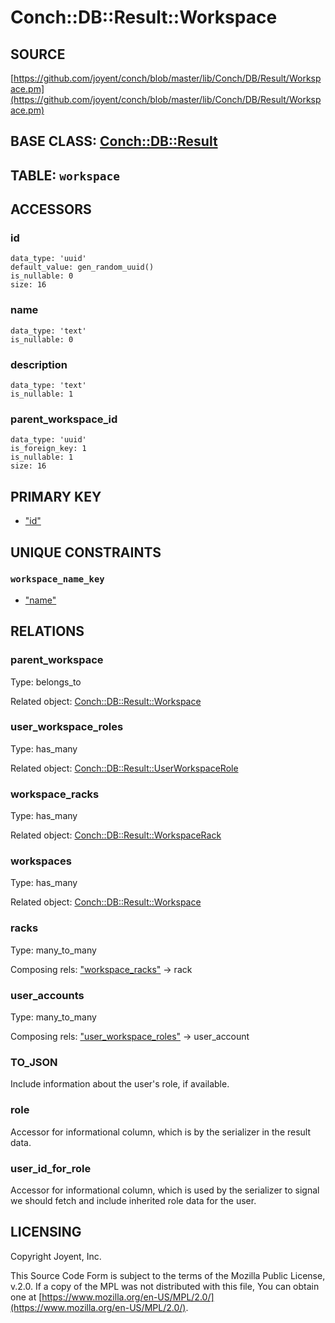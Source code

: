 # Conch::DB::Result::Workspace

## SOURCE

[https://github.com/joyent/conch/blob/master/lib/Conch/DB/Result/Workspace.pm](https://github.com/joyent/conch/blob/master/lib/Conch/DB/Result/Workspace.pm)

## BASE CLASS: [Conch::DB::Result](../modules/Conch%3A%3ADB%3A%3AResult)

## TABLE: `workspace`

## ACCESSORS

### id

```
data_type: 'uuid'
default_value: gen_random_uuid()
is_nullable: 0
size: 16
```

### name

```
data_type: 'text'
is_nullable: 0
```

### description

```
data_type: 'text'
is_nullable: 1
```

### parent\_workspace\_id

```
data_type: 'uuid'
is_foreign_key: 1
is_nullable: 1
size: 16
```

## PRIMARY KEY

- ["id"](#id)

## UNIQUE CONSTRAINTS

### `workspace_name_key`

- ["name"](#name)

## RELATIONS

### parent\_workspace

Type: belongs\_to

Related object: [Conch::DB::Result::Workspace](../modules/Conch%3A%3ADB%3A%3AResult%3A%3AWorkspace)

### user\_workspace\_roles

Type: has\_many

Related object: [Conch::DB::Result::UserWorkspaceRole](../modules/Conch%3A%3ADB%3A%3AResult%3A%3AUserWorkspaceRole)

### workspace\_racks

Type: has\_many

Related object: [Conch::DB::Result::WorkspaceRack](../modules/Conch%3A%3ADB%3A%3AResult%3A%3AWorkspaceRack)

### workspaces

Type: has\_many

Related object: [Conch::DB::Result::Workspace](../modules/Conch%3A%3ADB%3A%3AResult%3A%3AWorkspace)

### racks

Type: many\_to\_many

Composing rels: ["workspace\_racks"](#workspace_racks) -> rack

### user\_accounts

Type: many\_to\_many

Composing rels: ["user\_workspace\_roles"](#user_workspace_roles) -> user\_account

### TO\_JSON

Include information about the user's role, if available.

### role

Accessor for informational column, which is by the serializer in the result data.

### user\_id\_for\_role

Accessor for informational column, which is used by the serializer to signal we should fetch
and include inherited role data for the user.

## LICENSING

Copyright Joyent, Inc.

This Source Code Form is subject to the terms of the Mozilla Public License,
v.2.0. If a copy of the MPL was not distributed with this file, You can obtain
one at [https://www.mozilla.org/en-US/MPL/2.0/](https://www.mozilla.org/en-US/MPL/2.0/).
